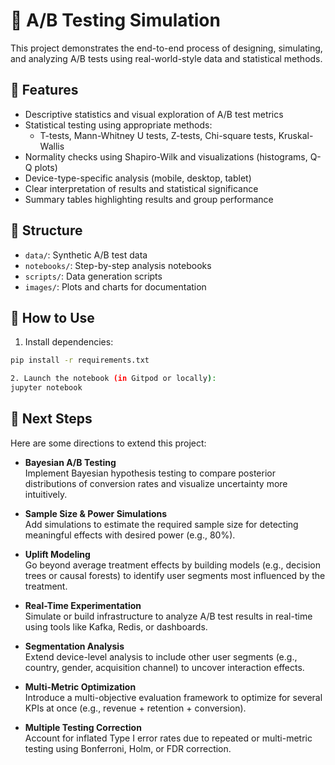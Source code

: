 # 🧪 A/B Testing Simulation

This project demonstrates the end-to-end process of designing, simulating, and analyzing A/B tests using real-world-style data and statistical methods.

## 🧠 Features

- Descriptive statistics and visual exploration of A/B test metrics
- Statistical testing using appropriate methods:
  - T-tests, Mann-Whitney U tests, Z-tests, Chi-square tests, Kruskal-Wallis
- Normality checks using Shapiro-Wilk and visualizations (histograms, Q-Q plots)
- Device-type-specific analysis (mobile, desktop, tablet)
- Clear interpretation of results and statistical significance
- Summary tables highlighting results and group performance

## 📁 Structure

- `data/`: Synthetic A/B test data
- `notebooks/`: Step-by-step analysis notebooks
- `scripts/`: Data generation scripts
- `images/`: Plots and charts for documentation

## 🚀 How to Use

1. Install dependencies:

```bash
pip install -r requirements.txt

2. Launch the notebook (in Gitpod or locally):
jupyter notebook
```


## 🔮 Next Steps

Here are some directions to extend this project:

- **Bayesian A/B Testing**  
  Implement Bayesian hypothesis testing to compare posterior distributions of conversion rates and visualize uncertainty more intuitively.

- **Sample Size & Power Simulations**  
  Add simulations to estimate the required sample size for detecting meaningful effects with desired power (e.g., 80%).

- **Uplift Modeling**  
  Go beyond average treatment effects by building models (e.g., decision trees or causal forests) to identify user segments most influenced by the treatment.

- **Real-Time Experimentation**  
  Simulate or build infrastructure to analyze A/B test results in real-time using tools like Kafka, Redis, or dashboards.

- **Segmentation Analysis**  
  Extend device-level analysis to include other user segments (e.g., country, gender, acquisition channel) to uncover interaction effects.

- **Multi-Metric Optimization**  
  Introduce a multi-objective evaluation framework to optimize for several KPIs at once (e.g., revenue + retention + conversion).

- **Multiple Testing Correction**  
  Account for inflated Type I error rates due to repeated or multi-metric testing using Bonferroni, Holm, or FDR correction.

